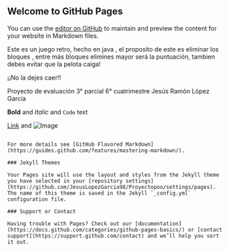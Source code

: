 ## Welcome to GitHub Pages

You can use the [editor on GitHub](https://github.com/JesusLopezGarcia98/Proyectopoo/edit/gh-pages/index.md) to maintain and preview the content for your website in Markdown files.

Este es un juego retro, hecho en java , el proposito de este es eliminar los bloques , entre más bloques elimines mayor será la puntuación, tambien debes evitar que la pelota caiga!

¡¡No la dejes caer!!

Proyecto de evaluación 3° parcial 6° cuatrimestre
Jesús Ramón López García

**Bold** and _Italic_ and `Code` text

[Link](url) and ![Image](src)
```

For more details see [GitHub Flavored Markdown](https://guides.github.com/features/mastering-markdown/).

### Jekyll Themes

Your Pages site will use the layout and styles from the Jekyll theme you have selected in your [repository settings](https://github.com/JesusLopezGarcia98/Proyectopoo/settings/pages). The name of this theme is saved in the Jekyll `_config.yml` configuration file.

### Support or Contact

Having trouble with Pages? Check out our [documentation](https://docs.github.com/categories/github-pages-basics/) or [contact support](https://support.github.com/contact) and we’ll help you sort it out.
